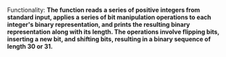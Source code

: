 Functionality: **The function reads a series of positive integers from standard input, applies a series of bit manipulation operations to each integer's binary representation, and prints the resulting binary representation along with its length. The operations involve flipping bits, inserting a new bit, and shifting bits, resulting in a binary sequence of length 30 or 31.**
